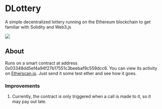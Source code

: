 # DLottery
A simple decentralized lottery running on the Ethereum blockchain to get familiar with Solidity and Web3.js

![](http://image.boomsbeat.com/data/images/full/211738/i-m-not-superstitious-but-i-am-a-little-stitious.jpg)

## About
Runs on a smart contract at address 0x03348dd5ef4a94f27b17551c3beebaf9c559dcc6.  You can view its activity on [Etherscan.io](https://rinkeby.etherscan.io/address/0x03348dd5ef4a94f27b17551c3beebaf9c559dcc6).  Just send it some test ether and see how it goes.

### Improvements
1. Currently, the contract is only triggered when a call is made to it, so it may pay out late.
